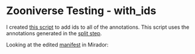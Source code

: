 # Zooniverse Testing - with_ids

I created [this script](https://github.com/glenrobson/iiif_stuff/blob/master/zooniverse/with_id/addIds.py) to add ids to all of the annotations. This script uses the annotations generated in the [split step](../split).

Looking at the edited [manifest](manifest.json) in Mirador:

<div id="mirador" style="width: 100%; height: calc(100vh - 3px); position: relative;"></div>
<script type='text/javascript' src='https://unpkg.com/mirador@latest/dist/mirador.min.js'></script>
<script type="text/javascript">
      var miradorInstance = Mirador.viewer({
        id: 'mirador',
        windows: [
            {
                manifestId: 'https://glenrobson.github.io/iiif_stuff/zooniverse/with_id/manifest.json',
                sideBarPanel: 'annotations',
                sideBarOpen: true
            }
        ],
      });
</script>      

The annotation pages with anno ids are:

 * [annoPage-0.json](annoPage-0.json)
 * [annoPage-1.json](annoPage-1.json)
 * [annoPage-2.json](annoPage-2.json)
 * [annoPage-3.json](annoPage-3.json)
 * [annoPage-4.json](annoPage-4.json)
 * [annoPage-5.json](annoPage-5.json)
 * [annoPage-6.json](annoPage-6.json)
 * [annoPage-7.json](annoPage-7.json)
 * [annoPage-8.json](annoPage-8.json)
 * [annoPage-9.json](annoPage-9.json)
 * [annoPage-10.json](annoPage-10.json)
 * [annoPage-11.json](annoPage-11.json)
 * [annoPage-12.json](annoPage-12.json)
 * [annoPage-13.json](annoPage-13.json)
 * [annoPage-14.json](annoPage-14.json)
 * [annoPage-15.json](annoPage-15.json)
 * [annoPage-16.json](annoPage-16.json)
 * [annoPage-17.json](annoPage-17.json)
 * [annoPage-18.json](annoPage-18.json)
 * [annoPage-19.json](annoPage-19.json)
 * [annoPage-20.json](annoPage-20.json)
 * [annoPage-21.json](annoPage-21.json)
 * [annoPage-368.json](annoPage-368.json)

